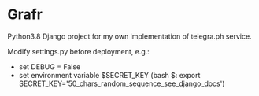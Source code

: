 # Grafr
Python3.8 Django project for my own implementation of telegra.ph service.

Modify settings.py before deployment, e.g.:
* set DEBUG = False
* set environment variable $SECRET_KEY (bash $: export SECRET_KEY='50_chars_random_sequence_see_django_docs')
